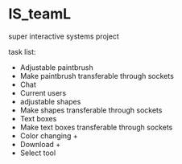 # IS_teamL
super interactive systems project

task list:
- Adjustable paintbrush
- Make paintbrush transferable through sockets
- Chat
- Current users
- adjustable shapes
- Make shapes transferable through sockets
- Text boxes
- Make text boxes transferable through sockets
- Color changing +
- Download +
- Select tool
